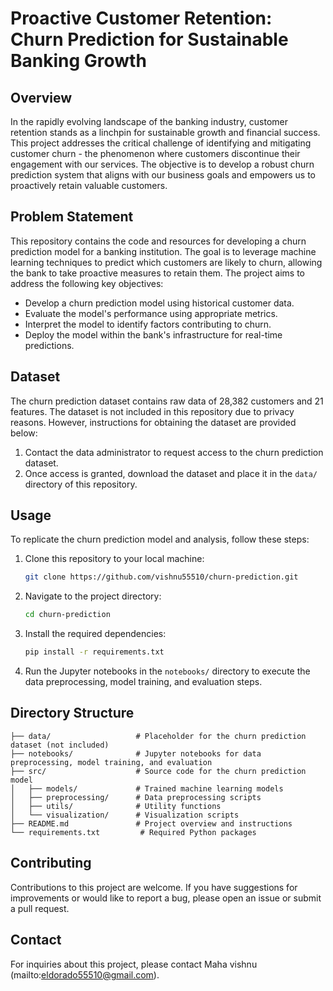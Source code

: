 
# Proactive Customer Retention: Churn Prediction for Sustainable Banking Growth

## Overview
In the rapidly evolving landscape of the banking industry, customer retention stands as a linchpin for sustainable growth and financial success. This project addresses the critical challenge of identifying and mitigating customer churn - the phenomenon where customers discontinue their engagement with our services. The objective is to develop a robust churn prediction system that aligns with our business goals and empowers us to proactively retain valuable customers.

## Problem Statement
This repository contains the code and resources for developing a churn prediction model for a banking institution. The goal is to leverage machine learning techniques to predict which customers are likely to churn, allowing the bank to take proactive measures to retain them. The project aims to address the following key objectives:
- Develop a churn prediction model using historical customer data.
- Evaluate the model's performance using appropriate metrics.
- Interpret the model to identify factors contributing to churn.
- Deploy the model within the bank's infrastructure for real-time predictions.

## Dataset
The churn prediction dataset contains raw data of 28,382 customers and 21 features. The dataset is not included in this repository due to privacy reasons. However, instructions for obtaining the dataset are provided below:

1. Contact the data administrator to request access to the churn prediction dataset.
2. Once access is granted, download the dataset and place it in the `data/` directory of this repository.

## Usage
To replicate the churn prediction model and analysis, follow these steps:

1. Clone this repository to your local machine:
   ```bash
   git clone https://github.com/vishnu55510/churn-prediction.git
   ```
2. Navigate to the project directory:
   ```bash
   cd churn-prediction
   ```
3. Install the required dependencies:
   ```bash
   pip install -r requirements.txt
   ```
4. Run the Jupyter notebooks in the `notebooks/` directory to execute the data preprocessing, model training, and evaluation steps.

## Directory Structure
```
├── data/                   # Placeholder for the churn prediction dataset (not included)
├── notebooks/              # Jupyter notebooks for data preprocessing, model training, and evaluation
├── src/                    # Source code for the churn prediction model
│   ├── models/             # Trained machine learning models
│   ├── preprocessing/      # Data preprocessing scripts
│   ├── utils/              # Utility functions
│   └── visualization/      # Visualization scripts
├── README.md               # Project overview and instructions
└── requirements.txt         # Required Python packages
```

## Contributing
Contributions to this project are welcome. If you have suggestions for improvements or would like to report a bug, please open an issue or submit a pull request.

## Contact
For inquiries about this project, please contact Maha vishnu (mailto:eldorado55510@gmail.com).
